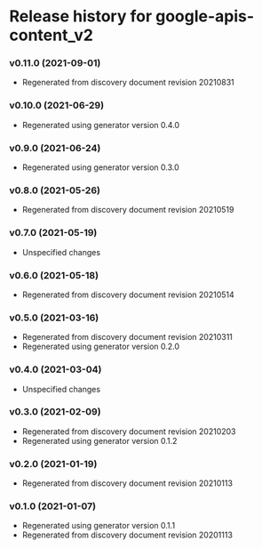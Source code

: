 # Release history for google-apis-content_v2

### v0.11.0 (2021-09-01)

* Regenerated from discovery document revision 20210831

### v0.10.0 (2021-06-29)

* Regenerated using generator version 0.4.0

### v0.9.0 (2021-06-24)

* Regenerated using generator version 0.3.0

### v0.8.0 (2021-05-26)

* Regenerated from discovery document revision 20210519

### v0.7.0 (2021-05-19)

* Unspecified changes

### v0.6.0 (2021-05-18)

* Regenerated from discovery document revision 20210514

### v0.5.0 (2021-03-16)

* Regenerated from discovery document revision 20210311
* Regenerated using generator version 0.2.0

### v0.4.0 (2021-03-04)

* Unspecified changes

### v0.3.0 (2021-02-09)

* Regenerated from discovery document revision 20210203
* Regenerated using generator version 0.1.2

### v0.2.0 (2021-01-19)

* Regenerated from discovery document revision 20210113

### v0.1.0 (2021-01-07)

* Regenerated using generator version 0.1.1
* Regenerated from discovery document revision 20201113


